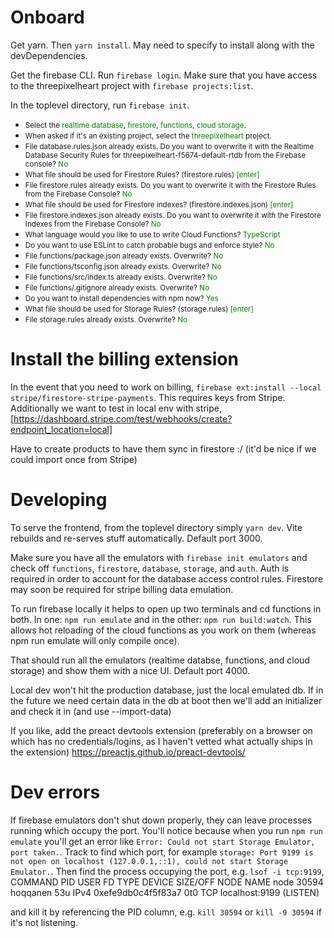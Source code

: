# Onboard

Get yarn. Then `yarn install`. May need to specify to install along with the devDependencies.

Get the firebase CLI. Run `firebase login`. Make sure that you have access to the threepixelheart project with `firebase projects:list`.

In the toplevel directory, run `firebase init`.

* <small>Select the <span style="color:green">realtime database</span>, <span style="color:green">firestore</span>, <span style="color:green">functions</span>, <span style="color:green">cloud storage</span>.<br/></small>
* <small>When asked if it's an existing project, select the <span style="color:green">threepixelheart</span> project.<br/></small>
* <small>File database.rules.json already exists. Do you want to overwrite it with the Realtime Database Security Rules for threepixelheart-f5674-default-rtdb from the Firebase console? <span style="color:green">No</span><br/></small>
* <small>What file should be used for Firestore Rules? (firestore.rules) <span style="color:green">[enter]</span><br/></small>
* <small>File firestore.rules already exists. Do you want to overwrite it with the Firestore Rules from the Firebase Console? <span style="color:green">No</span><br/></small>
* <small>What file should be used for Firestore indexes? (firestore.indexes.json) <span style="color:green">[enter]</span><br/></small>
* <small>File firestore.indexes.json already exists. Do you want to overwrite it with the Firestore Indexes from the Firebase Console? <span style="color:green">No</span><br/></small>
* <small>What language would you like to use to write Cloud Functions? <span style="color:green">TypeScript</span><br/></small>
* <small>Do you want to use ESLint to catch probable bugs and enforce style? <span style="color:green">No</span><br/></small>
* <small>File functions/package.json already exists. Overwrite? <span style="color:green">No</span><br/></small>
* <small>File functions/tsconfig.json already exists. Overwrite? <span style="color:green">No</span><br/></small>
* <small>File functions/src/index.ts already exists. Overwrite? <span style="color:green">No</span><br/></small>
* <small>File functions/.gitignore already exists. Overwrite? <span style="color:green">No</span><br/></small>
* <small>Do you want to install dependencies with npm now? <span style="color:green">Yes</span><br/></small>
* <small>What file should be used for Storage Rules? (storage.rules) <span style="color:green">[enter]</span><br/></small>
* <small>File storage.rules already exists. Overwrite? <span style="color:green">No</span><br/></small>

# Install the billing extension

In the event that you need to work on billing, `firebase ext:install --local stripe/firestore-stripe-payments`. This requires keys from Stripe.
Additionally we want to test in local env with stripe, [https://dashboard.stripe.com/test/webhooks/create?endpoint_location=local]

Have to create products to have them sync in firestore :/ (it'd be nice if we could import once from Stripe)

# Developing

To serve the frontend, from the toplevel directory simply `yarn dev`. Vite rebuilds and re-serves stuff automatically. Default port 3000.

Make sure you have all the emulators with `firebase init emulators` and check off `functions`, `firestore`, `database`, `storage`, and `auth`. Auth is  required in order to account for the database access control rules. Firestore may soon be required for stripe billing data emulation.

To run firebase locally it helps to open up two terminals and cd functions in both. In one: `npm run emulate` and in the other: `npm run build:watch`. This allows hot reloading of the cloud functions as you work on them (whereas npm run emulate will only compile once).

That should run all the emulators (realtime databse, functions, and cloud storage) and show them with a nice UI. Default port 4000.

Local dev won't hit the production database, just the local emulated db. If in the future we need certain data in the db at boot then we'll add an initializer and check it in (and use --import-data)

If you like, add the preact devtools extension (preferably on a browser on which has no credentials/logins, as I haven't vetted what actually ships in the extension) https://preactjs.github.io/preact-devtools/

# Dev errors

If firebase emulators don't shut down properly, they can leave processes running which occupy the port. You'll notice because when you run `npm run emulate` you'll get an error like `Error: Could not start Storage Emulator, port taken.`. Track to find which port, for example `storage: Port 9199 is not open on localhost (127.0.0.1,::1), could not start Storage Emulator.`. Then find the process occupying the port, e.g. `lsof -i tcp:9199`,
COMMAND   PID     USER   FD   TYPE             DEVICE SIZE/OFF NODE NAME
node    30594 hoqqanen   53u  IPv4 0xefe9db0c4f5f83a7      0t0  TCP localhost:9199 (LISTEN)

and kill it by referencing the PID column, e.g. `kill 30594` or `kill -9 30594` if it's not listening.